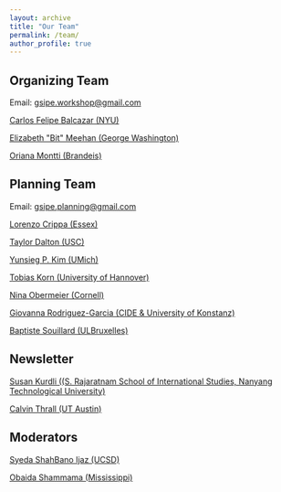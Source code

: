 ```yaml
---
layout: archive
title: "Our Team"
permalink: /team/
author_profile: true
---
```


Organizing Team
-------
<p>Email: <a href = "gsipe.workshop@gmail.com">gsipe.workshop@gmail.com</a></p>
<p><a href = "https://wp.nyu.edu/cfbalcazar">Carlos Felipe Balcazar (NYU)</a></p>
<p><a href = "https://elizabethbitmeehan.com/">Elizabeth "Bit" Meehan (George Washington)</a></p>
<p><a href = "https://www.linkedin.com/in/orianamontti/">Oriana Montti (Brandeis)</a></p>

Planning Team
-------
<p>Email: <a href = "gsipe.planning@gmail.com">gsipe.planning@gmail.com</a></p>
<p><a href = "https://lorenzo-crippa.github.io">Lorenzo Crippa (Essex)</a></p>
<p><a href = "https://taylorrdalton.com">Taylor Dalton (USC)</a></p>
<p><a href = "https:sites.lsa.umich.edu/yunsieg/">Yunsieg P. Kim (UMich)</a></p>
<p><a href = "https://https://www.uni-goettingen.de/en/587541.html">Tobias Korn (University of Hannover)</a></p>
<p><a href = "https://ninaobermeier.com">Nina Obermeier (Cornell) </a></p>
<p><a href = "https://giovannarodriguezgarcia.academia.edu">Giovanna Rodriguez-Garcia (CIDE & University of Konstanz) </a></p>
<p><a href = "https://baptistesouillard.com">Baptiste Souillard (ULBruxelles)</a></p>

      
Newsletter
-------
<p><a href = "https://https://www.rsis.edu.sg/gpo/graduate-programmes/ph-d-programme/phd-student-profiles/">Susan Kurdli ((S. Rajaratnam School of International Studies, Nanyang Technological University) </a></p>
<p><a href = "https://calvinthrall.github.io">Calvin Thrall (UT Austin) </a></p>

      
Moderators
-------
<p><a href = "https://ssijaz.github.io">Syeda ShahBano Ijaz (UCSD)</a></p>
<p><a href = "https://https://politicalscience.olemiss.edu/current-ph-d-students/">Obaida Shammama (Mississippi) </a></p>


